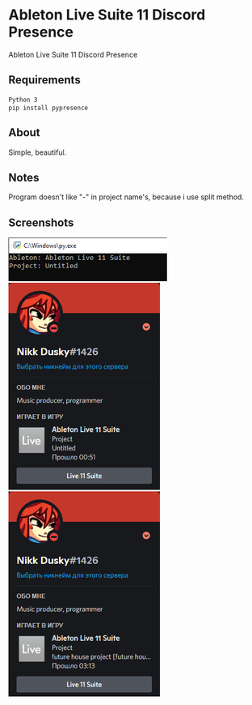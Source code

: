 # Ableton Live Suite 11 Discord Presence

Ableton Live Suite 11 Discord Presence

## Requirements

```
Python 3
pip install pypresence
```

## About

Simple, beautiful.

## Notes

Program doesn't like "-" in project name's, because i use split method.


## Screenshots

![](screenshots/1.png)
![](screenshots/2.png)
![](screenshots/3.png)